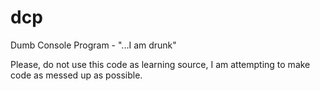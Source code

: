 dcp
===

Dumb Console Program - "...I am drunk"

Please, do not use this code as learning source, I am attempting to make code as messed up as possible.
